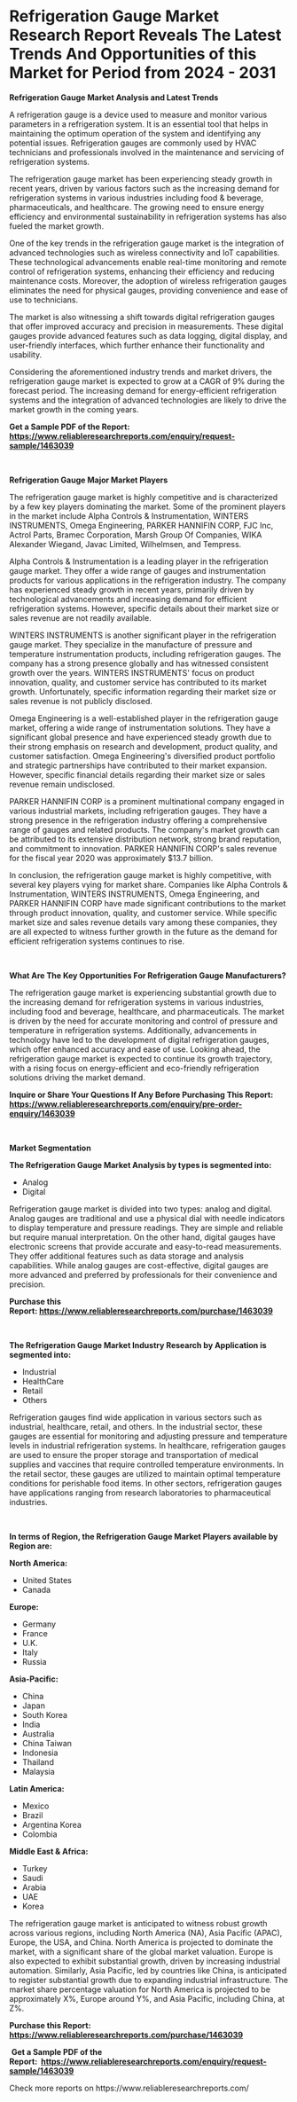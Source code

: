 <p><h1>Refrigeration Gauge Market Research Report Reveals The Latest Trends And Opportunities of this Market for Period from 2024 - 2031</h1></p><p><strong>Refrigeration Gauge Market Analysis and Latest Trends</strong></p>
<p><p>A refrigeration gauge is a device used to measure and monitor various parameters in a refrigeration system. It is an essential tool that helps in maintaining the optimum operation of the system and identifying any potential issues. Refrigeration gauges are commonly used by HVAC technicians and professionals involved in the maintenance and servicing of refrigeration systems.</p><p>The refrigeration gauge market has been experiencing steady growth in recent years, driven by various factors such as the increasing demand for refrigeration systems in various industries including food & beverage, pharmaceuticals, and healthcare. The growing need to ensure energy efficiency and environmental sustainability in refrigeration systems has also fueled the market growth.</p><p>One of the key trends in the refrigeration gauge market is the integration of advanced technologies such as wireless connectivity and IoT capabilities. These technological advancements enable real-time monitoring and remote control of refrigeration systems, enhancing their efficiency and reducing maintenance costs. Moreover, the adoption of wireless refrigeration gauges eliminates the need for physical gauges, providing convenience and ease of use to technicians.</p><p>The market is also witnessing a shift towards digital refrigeration gauges that offer improved accuracy and precision in measurements. These digital gauges provide advanced features such as data logging, digital display, and user-friendly interfaces, which further enhance their functionality and usability.</p><p>Considering the aforementioned industry trends and market drivers, the refrigeration gauge market is expected to grow at a CAGR of 9% during the forecast period. The increasing demand for energy-efficient refrigeration systems and the integration of advanced technologies are likely to drive the market growth in the coming years.</p></p>
<p><strong>Get a Sample PDF of the Report:&nbsp; <a href="https://www.reliableresearchreports.com/enquiry/request-sample/1463039">https://www.reliableresearchreports.com/enquiry/request-sample/1463039</a></strong></p>
<p>&nbsp;</p>
<p><strong>Refrigeration Gauge Major Market Players</strong></p>
<p><p>The refrigeration gauge market is highly competitive and is characterized by a few key players dominating the market. Some of the prominent players in the market include Alpha Controls & Instrumentation, WINTERS INSTRUMENTS, Omega Engineering, PARKER HANNIFIN CORP, FJC Inc, Actrol Parts, Bramec Corporation, Marsh Group Of Companies, WIKA Alexander Wiegand, Javac Limited, Wilhelmsen, and Tempress.</p><p>Alpha Controls & Instrumentation is a leading player in the refrigeration gauge market. They offer a wide range of gauges and instrumentation products for various applications in the refrigeration industry. The company has experienced steady growth in recent years, primarily driven by technological advancements and increasing demand for efficient refrigeration systems. However, specific details about their market size or sales revenue are not readily available.</p><p>WINTERS INSTRUMENTS is another significant player in the refrigeration gauge market. They specialize in the manufacture of pressure and temperature instrumentation products, including refrigeration gauges. The company has a strong presence globally and has witnessed consistent growth over the years. WINTERS INSTRUMENTS' focus on product innovation, quality, and customer service has contributed to its market growth. Unfortunately, specific information regarding their market size or sales revenue is not publicly disclosed.</p><p>Omega Engineering is a well-established player in the refrigeration gauge market, offering a wide range of instrumentation solutions. They have a significant global presence and have experienced steady growth due to their strong emphasis on research and development, product quality, and customer satisfaction. Omega Engineering's diversified product portfolio and strategic partnerships have contributed to their market expansion. However, specific financial details regarding their market size or sales revenue remain undisclosed.</p><p>PARKER HANNIFIN CORP is a prominent multinational company engaged in various industrial markets, including refrigeration gauges. They have a strong presence in the refrigeration industry offering a comprehensive range of gauges and related products. The company's market growth can be attributed to its extensive distribution network, strong brand reputation, and commitment to innovation. PARKER HANNIFIN CORP's sales revenue for the fiscal year 2020 was approximately $13.7 billion.</p><p>In conclusion, the refrigeration gauge market is highly competitive, with several key players vying for market share. Companies like Alpha Controls & Instrumentation, WINTERS INSTRUMENTS, Omega Engineering, and PARKER HANNIFIN CORP have made significant contributions to the market through product innovation, quality, and customer service. While specific market size and sales revenue details vary among these companies, they are all expected to witness further growth in the future as the demand for efficient refrigeration systems continues to rise.</p></p>
<p>&nbsp;</p>
<p><strong>What Are The Key Opportunities For Refrigeration Gauge Manufacturers?</strong></p>
<p><p>The refrigeration gauge market is experiencing substantial growth due to the increasing demand for refrigeration systems in various industries, including food and beverage, healthcare, and pharmaceuticals. The market is driven by the need for accurate monitoring and control of pressure and temperature in refrigeration systems. Additionally, advancements in technology have led to the development of digital refrigeration gauges, which offer enhanced accuracy and ease of use. Looking ahead, the refrigeration gauge market is expected to continue its growth trajectory, with a rising focus on energy-efficient and eco-friendly refrigeration solutions driving the market demand.</p></p>
<p><strong>Inquire or Share Your Questions If Any Before Purchasing This Report: <a href="https://www.reliableresearchreports.com/enquiry/pre-order-enquiry/1463039">https://www.reliableresearchreports.com/enquiry/pre-order-enquiry/1463039</a></strong></p>
<p>&nbsp;</p>
<p><strong>Market Segmentation</strong></p>
<p><strong>The Refrigeration Gauge Market Analysis by types is segmented into:</strong></p>
<p><ul><li>Analog</li><li>Digital</li></ul></p>
<p><p>Refrigeration gauge market is divided into two types: analog and digital. Analog gauges are traditional and use a physical dial with needle indicators to display temperature and pressure readings. They are simple and reliable but require manual interpretation. On the other hand, digital gauges have electronic screens that provide accurate and easy-to-read measurements. They offer additional features such as data storage and analysis capabilities. While analog gauges are cost-effective, digital gauges are more advanced and preferred by professionals for their convenience and precision.</p></p>
<p><strong>Purchase this Report:&nbsp;<a href="https://www.reliableresearchreports.com/purchase/1463039">https://www.reliableresearchreports.com/purchase/1463039</a></strong></p>
<p>&nbsp;</p>
<p><strong>The Refrigeration Gauge Market Industry Research by Application is segmented into:</strong></p>
<p><ul><li>Industrial</li><li>HealthCare</li><li>Retail</li><li>Others</li></ul></p>
<p><p>Refrigeration gauges find wide application in various sectors such as industrial, healthcare, retail, and others. In the industrial sector, these gauges are essential for monitoring and adjusting pressure and temperature levels in industrial refrigeration systems. In healthcare, refrigeration gauges are used to ensure the proper storage and transportation of medical supplies and vaccines that require controlled temperature environments. In the retail sector, these gauges are utilized to maintain optimal temperature conditions for perishable food items. In other sectors, refrigeration gauges have applications ranging from research laboratories to pharmaceutical industries.</p></p>
<p>&nbsp;</p>
<p><strong>In terms of Region, the Refrigeration Gauge Market Players available by Region are:</strong></p>
<p>
    <p> <strong> North America: </strong>
        <ul>
            <li>United States</li>
            <li>Canada</li>
        </ul>
        </p> 
    <p> <strong> Europe: </strong>
        <ul>
            <li>Germany</li>
            <li>France</li>
            <li>U.K.</li>
            <li>Italy</li>
            <li>Russia</li>
        </ul>
        </p> 
    <p> <strong> Asia-Pacific: </strong>
        <ul>
            <li>China</li>
            <li>Japan</li>
            <li>South Korea</li>
            <li>India</li>
            <li>Australia</li>
            <li>China Taiwan</li>
            <li>Indonesia</li>
            <li>Thailand</li>
            <li>Malaysia</li>
        </ul>
        </p> 
    <p> <strong> Latin America: </strong>
        <ul>
            <li>Mexico</li>
            <li>Brazil</li>
            <li>Argentina Korea</li>
            <li>Colombia</li>
        </ul>
        </p> 
    <p> <strong> Middle East & Africa: </strong>
        <ul>
            <li>Turkey</li>
            <li>Saudi</li>
            <li>Arabia</li>
            <li>UAE</li>
            <li>Korea</li>
        </ul>
    </p>
    </p>
<p><p>The refrigeration gauge market is anticipated to witness robust growth across various regions, including North America (NA), Asia Pacific (APAC), Europe, the USA, and China. North America is projected to dominate the market, with a significant share of the global market valuation. Europe is also expected to exhibit substantial growth, driven by increasing industrial automation. Similarly, Asia Pacific, led by countries like China, is anticipated to register substantial growth due to expanding industrial infrastructure. The market share percentage valuation for North America is projected to be approximately X%, Europe around Y%, and Asia Pacific, including China, at Z%.</p></p>
<p><strong>Purchase this Report: <a href="https://www.reliableresearchreports.com/purchase/1463039">https://www.reliableresearchreports.com/purchase/1463039</a></strong></p>
<p>&nbsp;<strong>Get a Sample PDF of the Report:&nbsp;&nbsp;<a href="https://www.reliableresearchreports.com/enquiry/request-sample/1463039">https://www.reliableresearchreports.com/enquiry/request-sample/1463039</a></strong></p>
<p><strong></strong></p>
<p>Check more reports on https://www.reliableresearchreports.com/</p>